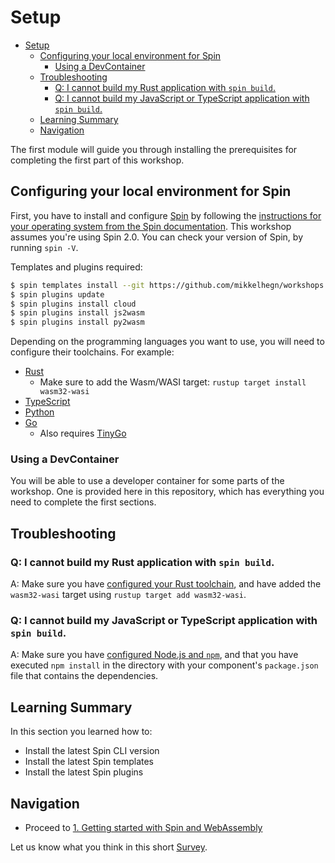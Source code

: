 # Setup

- [Setup](#setup)
  - [Configuring your local environment for Spin](#configuring-your-local-environment-for-spin)
    - [Using a DevContainer](#using-a-devcontainer)
  - [Troubleshooting](#troubleshooting)
    - [Q: I cannot build my Rust application with `spin build`.](#q-i-cannot-build-my-rust-application-with-spin-build)
    - [Q: I cannot build my JavaScript or TypeScript application with `spin build`.](#q-i-cannot-build-my-javascript-or-typescript-application-with-spin-build)
  - [Learning Summary](#learning-summary)
  - [Navigation](#navigation)

The first module will guide you through installing the prerequisites for completing the first part of this workshop.

## Configuring your local environment for Spin

First, you have to install and configure [Spin](https://fermyon.com/spin) by following the [instructions for your operating system from the Spin documentation](https://developer.fermyon.com/spin/install). This workshop assumes you're using Spin 2.0. You can check your version of Spin, by running `spin -V`.

Templates and plugins required:

```bash
$ spin templates install --git https://github.com/mikkelhegn/workshops --branch kubecon-na-2023 --update
$ spin plugins update
$ spin plugins install cloud
$ spin plugins install js2wasm
$ spin plugins install py2wasm
```

Depending on the programming languages you want to use, you will need to configure their toolchains. For example:

- [Rust](https://www.rust-lang.org/learn/get-started)
  - Make sure to add the Wasm/WASI target: `rustup target install wasm32-wasi`
- [TypeScript](https://docs.npmjs.com/downloading-and-installing-node-js-and-npm)
- [Python](https://www.python.org/downloads/)
- [Go](https://go.dev/doc/install)
  - Also requires [TinyGo](https://tinygo.org/getting-started/install)

### Using a DevContainer

You will be able to use a developer container for some parts of the workshop. One is provided here in this repository, which has everything you need to complete the first sections.

## Troubleshooting

### Q: I cannot build my Rust application with `spin build`.

A: Make sure you have [configured your Rust toolchain](https://www.rust-lang.org/tools/install), and have added the `wasm32-wasi` target using `rustup target add wasm32-wasi`.

### Q: I cannot build my JavaScript or TypeScript application with `spin build`.

A: Make sure you have [configured Node.js and `npm`](https://docs.npmjs.com/downloading-and-installing-node-js-and-npm), and that you have executed `npm install` in the directory with your component's `package.json` file that contains the dependencies.

## Learning Summary

In this section you learned how to:

- Install the latest Spin CLI version
- Install the latest Spin templates
- Install the latest Spin plugins

## Navigation

- Proceed to [1. Getting started with Spin and WebAssembly](01-spin-getting-started.md)

Let us know what you think in this short [Survey](https://fibsu0jcu2g.typeform.com/workshop).
